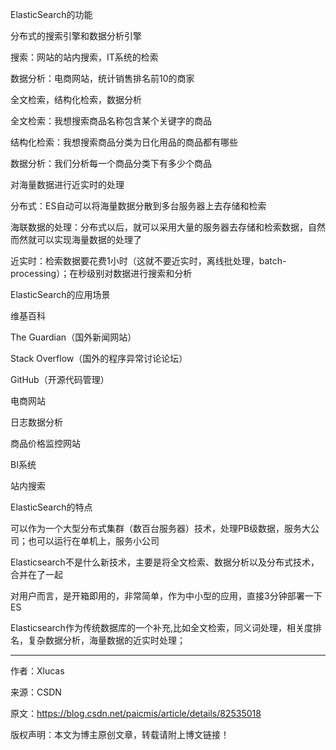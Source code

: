 ElasticSearch的功能



分布式的搜索引擎和数据分析引擎 

搜索：网站的站内搜索，IT系统的检索 

数据分析：电商网站，统计销售排名前10的商家

全文检索，结构化检索，数据分析 

全文检索：我想搜索商品名称包含某个关键字的商品 

结构化检索：我想搜索商品分类为日化用品的商品都有哪些 

数据分析：我们分析每一个商品分类下有多少个商品

对海量数据进行近实时的处理 

分布式：ES自动可以将海量数据分散到多台服务器上去存储和检索 

海联数据的处理：分布式以后，就可以采用大量的服务器去存储和检索数据，自然而然就可以实现海量数据的处理了 

近实时：检索数据要花费1小时（这就不要近实时，离线批处理，batch-processing）；在秒级别对数据进行搜索和分析

ElasticSearch的应用场景



维基百科

The Guardian（国外新闻网站）

Stack Overflow（国外的程序异常讨论论坛）

GitHub（开源代码管理）

电商网站

日志数据分析

商品价格监控网站

BI系统

站内搜索

ElasticSearch的特点



可以作为一个大型分布式集群（数百台服务器）技术，处理PB级数据，服务大公司；也可以运行在单机上，服务小公司

Elasticsearch不是什么新技术，主要是将全文检索、数据分析以及分布式技术，合并在了一起

对用户而言，是开箱即用的，非常简单，作为中小型的应用，直接3分钟部署一下ES

Elasticsearch作为传统数据库的一个补充,比如全文检索，同义词处理，相关度排名，复杂数据分析，海量数据的近实时处理；

--------------------- 

作者：Xlucas 

来源：CSDN 

原文：https://blog.csdn.net/paicmis/article/details/82535018 

版权声明：本文为博主原创文章，转载请附上博文链接！

